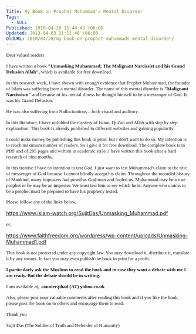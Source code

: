 ```yaml
---
Title: My Book on Prophet Muhammad's Mental Disorder
Tags:
  - NULL
Published: 2010-04-28 11:44:43 +06:00
Updated: 2013-04-03 21:11:46 +06:00
OldURL: 2010/04/28/my-book-on-prophet-muhammads-mental-disorder/
---
```


<span style="font-size: small; font-family: Times New Roman;">Dear valued readers</span>

<span style="font-size: small;"><span style="font-family: Times New Roman;">I have written a book <strong>"Unmasking Muhammad; The Malignant Narcissist and his Grand Delusion Allah", </strong><strong><span style="font-weight: normal; mso-bidi-font-weight: bold;">which is available for free download.</span></strong><strong> </strong></span></span>

<span style="font-size: small; font-family: Times New Roman;">In this research work, I have shown with enough evidence that Prophet Muhammad, the founder of Islam was suffering from a mental disorder. The name of this mental disorder is <strong>"Malignant Narcissism"</strong> and because of his mental illness he thought himself to be a messenger of God. It was his Grand Delusion. </span>

<span style="font-size: small; font-family: Times New Roman;">He was also suffering from Hallucinations – both visual and auditory.</span>

<span style="font-size: small; font-family: Times New Roman;">In this literature, I have unfolded the mystery of Islam, Qur'an and Allah with step by step explanation. This book is already published in different websites and gaining popularity.</span>

<span style="font-size: small; font-family: Times New Roman;">I could make money by publishing this book in print; but I don't want to do so. My intention is to reach maximum number of readers. So I give it for free download. The complete book is in PDF and of 295 pages and written in academic style. I have written this book after a hard research of nine months.</span>
<p class="MsoNormal" style="margin: 0in 0in 10pt;"><span style="font-size: small; font-family: Calibri;">In this treatise I have no intention to test God. I just want to test Muhammad's claim to the title of messenger of God because I cannot blindly accept his claim. Throughout the recorded history of Mankind, many imposters had posed as God-man and fooled us. Muhammad may be a true prophet or he may be an imposter. We must test him to see which he is. Anyone who claims to be a prophet must be prepared to have his prophecy tested.</span></p>
<p class="MsoNormal" style="margin: 0in 0in 10pt;"><span style="font-size: small; font-family: Calibri;">Please follow any of the links below,</span></p>

<a href="https://www.islam-watch.org/SujitDas/Unmasking_Muhammad.pdf"><span style="font-size: small; font-family: Times New Roman;">https://www.islam-watch.org/SujitDas/Unmasking_Muhammad.pdf</span></a>

<span style="font-size: small; font-family: Times New Roman;">or, </span>

<a href="https://www.faithfreedom.org/wordpress/wp-content/uploads/Unmasking-Muhammad1.pdf"><span style="font-size: small; font-family: Times New Roman;">https://www.faithfreedom.org/wordpress/wp-content/uploads/Unmasking-Muhammad1.pdf</span></a>

<span style="font-size: small; font-family: Times New Roman;">This book is not protected under any copyright law. You may download it, distribute it, translate it by any means. In fact you may even publish the book in print for a profit.</span>

<span style="font-size: small;"><span style="font-family: Times New Roman;"><strong>I particularly ask the Muslims to read the book and in case they want a debate with me I am ready. But the debate should be in writing.</strong> </span></span>

<span style="font-size: small;"><span style="font-family: Times New Roman;">I am available at,<span style="mso-spacerun: yes;">  <strong>counter.jihad (AT) yahoo.co.uk</strong></span></span></span>

<span style="font-size: small; font-family: Times New Roman;">Also, please post your valuable comments after reading this book and if you like the book, please pass the book on to others and encourage them to read. </span>

<span style="font-size: small; font-family: Times New Roman;">Thank you</span>

<span style="font-size: small; font-family: Times New Roman;">Sujit Das (The Soldier of Truth and Defender of Humanity)</span>
